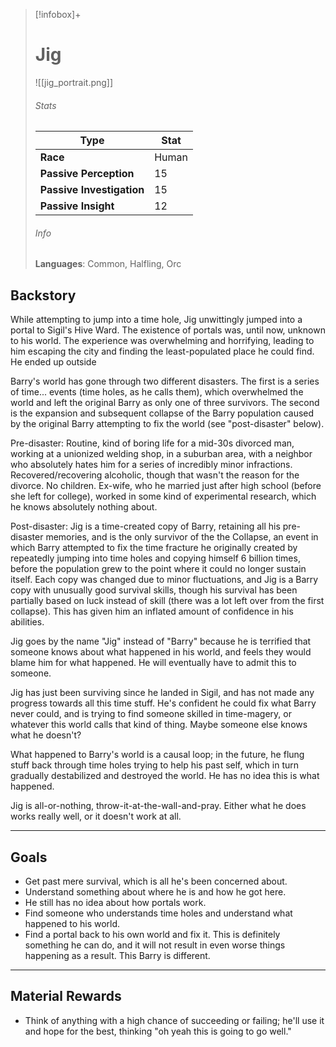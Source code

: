 >[!infobox]+
># Jig
>![[jig_portrait.png]]
>###### Stats
>Type|Stat|
>---|---|
>**Race**|Human|
>**Passive Perception**|15|
>**Passive Investigation**|15|
>**Passive Insight**|12|
>###### Info
>**Languages**: Common, Halfling, Orc

## Backstory

While attempting to jump into a time hole, Jig unwittingly jumped into a portal to Sigil's Hive Ward. The existence of portals was, until now, unknown to his world. The experience was overwhelming and horrifying, leading to him escaping the city and finding the least-populated place he could find. He ended up outside 

Barry's world has gone through two different disasters. The first is a series of time... events (time holes, as he calls them), which overwhelmed the world and left the original Barry as only one of three survivors. The second is the expansion and subsequent collapse of the Barry population caused by the original Barry attempting to fix the world (see "post-disaster" below).

Pre-disaster: Routine, kind of boring life for a mid-30s divorced man, working at a unionized welding shop, in a suburban area, with a neighbor who absolutely hates him for a series of incredibly minor infractions. Recovered/recovering alcoholic, though that wasn't the reason for the divorce. No children. Ex-wife, who he married just after high school (before she left for college), worked in some kind of experimental research, which he knows absolutely nothing about.

Post-disaster: Jig is a time-created copy of Barry, retaining all his pre-disaster memories, and is the only survivor of the the Collapse, an event in which Barry attempted to fix the time fracture he originally created by repeatedly jumping into time holes and copying himself 6 billion times, before the population grew to the point where it could no longer sustain itself. Each copy was changed due to minor fluctuations, and Jig is a Barry copy with unusually good survival skills, though his survival has been partially based on luck instead of skill (there was a lot left over from the first collapse). This has given him an inflated amount of confidence in his abilities.

Jig goes by the name "Jig" instead of "Barry" because he is terrified that someone knows about what happened in his world, and feels they would blame him for what happened. He will eventually have to admit this to someone.

Jig has just been surviving since he landed in Sigil, and has not made any progress towards all this time stuff. He's confident he could fix what Barry never could, and is trying to find someone skilled in time-magery, or whatever this world calls that kind of thing. Maybe someone else knows what he doesn't?

What happened to Barry's world is a causal loop; in the future, he flung stuff back through time holes trying to help his past self, which in turn gradually destabilized and destroyed the world. He has no idea this is what happened.

Jig is all-or-nothing, throw-it-at-the-wall-and-pray. Either what he does works really well, or it doesn't work at all. 

---
## Goals

- Get past mere survival, which is all he's been concerned about. 
- Understand something about where he is and how he got here. 
- He still has no idea about how portals work.
- Find someone who understands time holes and understand what happened to his world.
- Find a portal back to his own world and fix it. This is definitely something he can do, and it will not result in even worse things happening as a result. This Barry is different.

---

## Material Rewards
- Think of anything with a high chance of succeeding or failing; he'll use it and hope for the best, thinking "oh yeah this is going to go well."